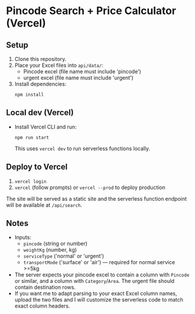 # Pincode Search + Price Calculator (Vercel)

## Setup
1. Clone this repository.
2. Place your Excel files into `api/data/`:
   - Pincode excel (file name must include 'pincode')
   - urgent excel (file name must include 'urgent')
3. Install dependencies:
   ```
   npm install
   ```

## Local dev (Vercel)
- Install Vercel CLI and run:
  ```
  npm run start
  ```
  This uses `vercel dev` to run serverless functions locally.

## Deploy to Vercel
1. `vercel login`
2. `vercel` (follow prompts) or `vercel --prod` to deploy production

The site will be served as a static site and the serverless function endpoint will be available at `/api/search`.

## Notes
- Inputs:
  - `pincode` (string or number)
  - `weightKg` (number, kg)
  - `serviceType` ('normal' or 'urgent')
  - `transportMode` ('surface' or 'air') — required for normal service >=5kg
- The server expects your pincode excel to contain a column with `Pincode` or similar, and a column with `Category`/`Area`. The urgent file should contain destination rows.
- If you want me to adapt parsing to your exact Excel column names, upload the two files and I will customize the serverless code to match exact column headers.
